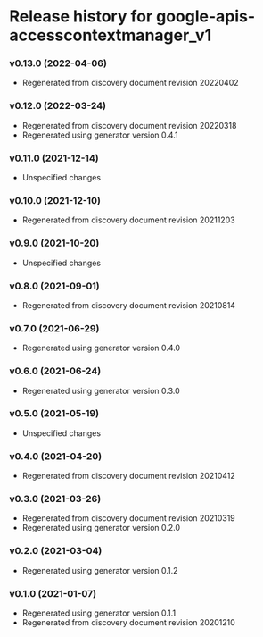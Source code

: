 # Release history for google-apis-accesscontextmanager_v1

### v0.13.0 (2022-04-06)

* Regenerated from discovery document revision 20220402

### v0.12.0 (2022-03-24)

* Regenerated from discovery document revision 20220318
* Regenerated using generator version 0.4.1

### v0.11.0 (2021-12-14)

* Unspecified changes

### v0.10.0 (2021-12-10)

* Regenerated from discovery document revision 20211203

### v0.9.0 (2021-10-20)

* Unspecified changes

### v0.8.0 (2021-09-01)

* Regenerated from discovery document revision 20210814

### v0.7.0 (2021-06-29)

* Regenerated using generator version 0.4.0

### v0.6.0 (2021-06-24)

* Regenerated using generator version 0.3.0

### v0.5.0 (2021-05-19)

* Unspecified changes

### v0.4.0 (2021-04-20)

* Regenerated from discovery document revision 20210412

### v0.3.0 (2021-03-26)

* Regenerated from discovery document revision 20210319
* Regenerated using generator version 0.2.0

### v0.2.0 (2021-03-04)

* Regenerated using generator version 0.1.2

### v0.1.0 (2021-01-07)

* Regenerated using generator version 0.1.1
* Regenerated from discovery document revision 20201210

